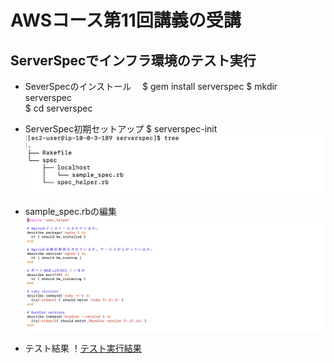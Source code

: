 # AWSコース第11回講義の受講

## ServerSpecでインフラ環境のテスト実行
* SeverSpecのインストール
　$ gem install serverspec
  $ mkdir serverspec  
  $ cd serverspec 

* ServerSpec初期セットアップ
  $ serverspec-init
![tree](/images11/tree.png)

* sample_spec.rbの編集
![sample_spec.rb](/images11/lecture11-sample_spec.rb.png)

* テスト結果
！[テスト実行結果](/images11/ServerSpec-test.png)